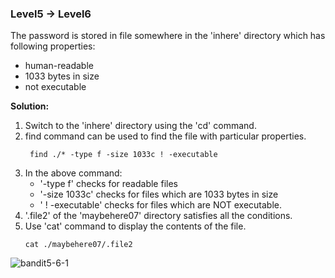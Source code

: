### Level5 -> Level6

The password is stored in file somewhere in the 'inhere' directory which has following properties:<br/>
<ul>
<li>human-readable</li>
<li>1033 bytes in size</li>
<li>not executable</li>
</ul>

<b>Solution:</b><br/>
<p>
<ol> 
<li>Switch to the 'inhere' directory using the 'cd' command.</li>

<li>find command can be used to find the file with particular properties.</li>

<code> find ./* -type f -size 1033c ! -executable</code><br/>

<li>In the above command:<br/>
<ul>
<li>'-type f' checks for readable files</li>
<li>'-size 1033c' checks for files which are 1033 bytes in size</li>
<li>' ! -executable' checks for files which are NOT executable.</li>
</ul>
</li>

<li>'.file2' of the 'maybehere07' directory satisfies all the conditions.</li>

<li>Use 'cat' command to display the contents of the file.</li>

<code>cat ./maybehere07/.file2</code><br/></ol>

![bandit5-6-1](https://user-images.githubusercontent.com/88927842/178915946-a9fb9977-5c06-4eea-8371-5a0aa77a1747.png)




